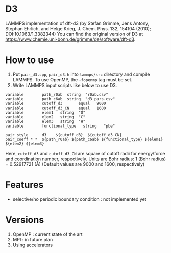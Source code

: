 # D3
LAMMPS implementation of dft-d3 (by Stefan Grimme, Jens Antony, Stephan Ehrlich, and Helge Krieg, J. Chem. Phys. 132, 154104 (2010); DOI:10.1063/1.3382344)
You can find the original version of D3 at https://www.chemie.uni-bonn.de/grimme/de/software/dft-d3.

# How to use
1. Put `pair_d3.cpp`, `pair_d3.h` into `lammps/src` directory and compile LAMMPS.
   To use OpenMP, the `-fopenmp` tag must be set.
2. Write LAMMPS input scripts like below to use D3.
```
variable        path_r0ab  string  "r0ab.csv"
variable        path_c6ab  string  "d3_pars.csv"
variable        cutoff_d3       equal   9000
variable        cutoff_d3_CN    equal   1600
variable        elem1   string  "O"
variable        elem2   string  "C"
variable        elem3   string  "H"
variable        functional_type   string   "pbe"

pair_style      d3    ${cutoff_d3}  ${cutoff_d3_CN}
pair_coeff * *  ${path_r0ab} ${path_c6ab} ${functional_type} ${elem1} ${elem2} ${elem3}
```
Here, `cutoff_d3` and `cutoff_d3_CN` are square of cutoff radii for energy/force and coordination number, respectively.
Units are Bohr radius: 1 (Bohr radius) = 0.52917721 (Å)
(Default values are 9000 and 1600, respectively)

# Features
- selective/no periodic boundary condition : not implemented yet

# Versions
1. OpenMP : current state of the art
2. MPI : in future plan
3. Using accelerators
